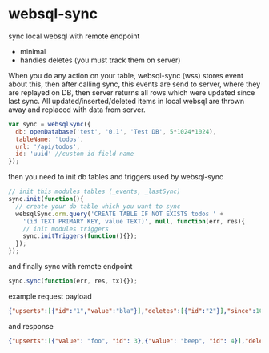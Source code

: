 websql-sync
===========

sync local websql with remote endpoint
 - minimal
 - handles deletes (you must track them on server)


When you do any action on your table, websql-sync (wss) stores event about this, then after calling sync, this events are send to server, where they are replayed on DB, then server returns all rows which were updated since last sync.
All updated/inserted/deleted items in local websql are thrown away and replaced with data from server.


```js
var sync = websqlSync({
  db: openDatabase('test', '0.1', 'Test DB', 5*1024*1024),
  tableName: 'todos',
  url: '/api/todos',
  id: 'uuid' //custom id field name
});
```

then you need to init db tables and triggers used by websql-sync
```js
// init this modules tables (_events, _lastSync)
sync.init(function(){ 
  // create your db table which you want to sync
  websqlSync.orm.query('CREATE TABLE IF NOT EXISTS todos ' +
    '(id TEXT PRIMARY KEY, value TEXT)', null, function(err, res){
    // init modules triggers
    sync.initTriggers(function(){});
  });
});
```

and finally sync with remote endpoint
```js
sync.sync(function(err, res, tx){});
```

example request payload
```json
{"upserts":[{"id":"1","value":"bla"}],"deletes":[{"id":"2"}],"since":10}
```
and response
```json
{"upserts":[{"value": "foo", "id": 3},{"value": "beep", "id": 4}],"deletes": [{"id":5}],"serverTime": 13}
```

